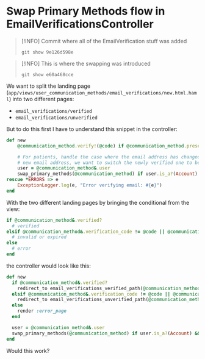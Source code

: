 # Swap Primary Methods flow in EmailVerificationsController

> [!INFO]
> Commit where all of the EmailVerification stuff was added
>
> `git show 9e126d598e`

> [!INFO]
> This is where the swapping was introduced
> 
> `git show e60a468cce`

We want to split the landing page (`app/views/user_communication_methods/email_verifications/new.html.haml`) into two different pages:
- `email_verifications/verified`
- `email_verifications/unverified`

But to do this first I have to understand this snippet in the controller:
```ruby
def new
	@communication_method.verify!(@code) if @communication_method.present? && @code.present?

	# For patients, handle the case where the email address has changed. Once they verify the
	# new email address, we want to switch the newly verified one to be the primary method.
	user = @communication_method&.user
	swap_primary_methods(@communication_method) if user.is_a?(Account) && user.patient?
rescue *ERRORS => e
	ExceptionLogger.log(e, "Error verifying email: #{e}")
end
```

With the two different landing pages by bringing the conditional from the view:
```ruby
if @communication_method&.verified?
  # verified
elsif @communication_method&.verification_code != @code || @communication_method&.expired_verification_code?
  # invalid or expired
else
  # error
end
```

the controller would look like this:
```ruby
def new
  if @communication_method&.verified?
    redirect_to email_verifications_verified_path(@communication_method)
  elsif @communication_method&.verification_code != @code || @communication_method&.expired_verification_code?
    redirect_to email_verifications_unverified_path(@communication_method)
  else
    render :error_page
  end

  user = @communication_method&.user
  swap_primary_methods(@communication_method) if user.is_a?(Account) && user.patient?
end
```

Would this work?